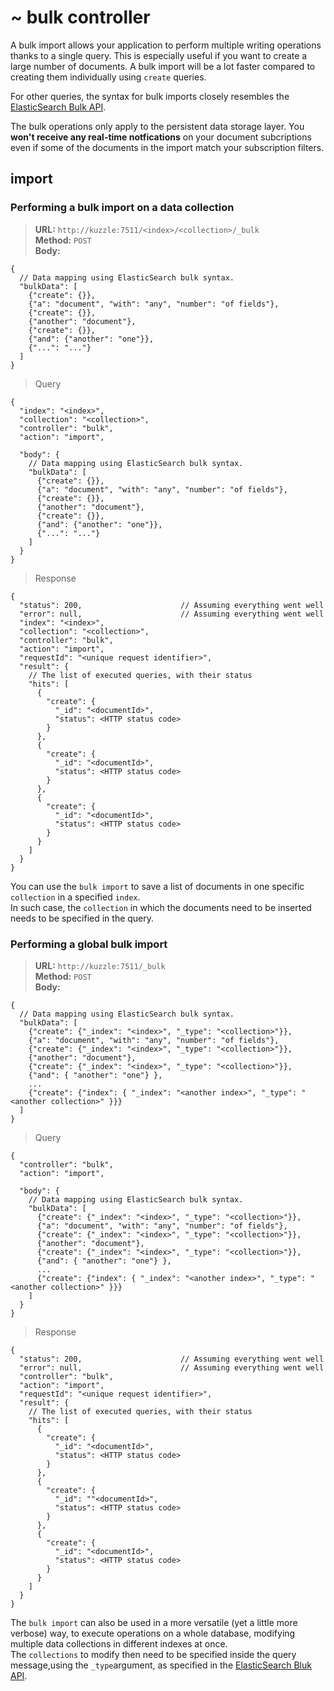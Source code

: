 # ~ bulk controller

A bulk import allows your application to perform multiple writing operations thanks to a single query.
This is especially useful if you want to create a large number of documents. A bulk import will be
a lot faster compared to creating them individually using `create` queries.

For other queries, the syntax for bulk imports closely resembles the
[ElasticSearch Bulk API](https://www.elastic.co/guide/en/elasticsearch/reference/2.3/docs-bulk.html).

<aside class="warning">
The bulk operations only apply to the persistent data storage layer.
You <strong>won't receive any real-time notfications</strong> on your document subcriptions
even if some of the documents in the import match your subscription filters.
</aside>


## import


### Performing a bulk import on a data collection

<section class="http"></section>

>**URL:** `http://kuzzle:7511/<index>/<collection>/_bulk`  
>**Method:** `POST`  
>**Body:**

<section class="http"></section>

```litcoffee
{
  // Data mapping using ElasticSearch bulk syntax.
  "bulkData": [
    {"create": {}},
    {"a": "document", "with": "any", "number": "of fields"},
    {"create": {}},
    {"another": "document"},
    {"create": {}},
    {"and": {"another": "one"}},
    {"...": "..."}
  ]
}
```

<section class="others"></section>

>Query

<section class="others"></section>

```litcoffee
{
  "index": "<index>",
  "collection": "<collection>",
  "controller": "bulk",
  "action": "import",

  "body": {
    // Data mapping using ElasticSearch bulk syntax.
    "bulkData": [
      {"create": {}},
      {"a": "document", "with": "any", "number": "of fields"},
      {"create": {}},
      {"another": "document"},
      {"create": {}},
      {"and": {"another": "one"}},
      {"...": "..."}
    ]
  }
}
```

>Response

```litcoffee
{
  "status": 200,                      // Assuming everything went well
  "error": null,                      // Assuming everything went well
  "index": "<index>",
  "collection": "<collection>",
  "controller": "bulk",
  "action": "import",
  "requestId": "<unique request identifier>",
  "result": {
    // The list of executed queries, with their status
    "hits": [
      {
        "create": {
          "_id": "<documentId>",
          "status": <HTTP status code>
        }
      },
      {
        "create": {
          "_id": "<documentId>",
          "status": <HTTP status code>
        }
      },
      {
        "create": {
          "_id": "<documentId>",
          "status": <HTTP status code>
        }
      }
    ]
  }
}
```

You can use the `bulk import` to save a list of documents in one specific `collection` in a specified `index`.  
In such case, the `collection` in which the documents need to be inserted needs to be specified in the query.


### Performing a global bulk import

<section class="http"></section>

>**URL:** `http://kuzzle:7511/_bulk`  
>**Method:** `POST`  
>**Body:**

<section class="http"></section>

```litcoffee
{
  // Data mapping using ElasticSearch bulk syntax.
  "bulkData": [
    {"create": {"_index": "<index>", "_type": "<collection>"}},
    {"a": "document", "with": "any", "number": "of fields"},
    {"create": {"_index": "<index>", "_type": "<collection>"}},
    {"another": "document"},
    {"create": {"_index": "<index>", "_type": "<collection>"}},
    {"and": { "another": "one"} },
    ...
    {"create": {"index": { "_index": "<another index>", "_type": "<another collection>" }}}
  ]
}
```

<section class="others"></section>

>Query

<section class="others"></section>

```litcoffee
{
  "controller": "bulk",
  "action": "import",

  "body": {
    // Data mapping using ElasticSearch bulk syntax.
    "bulkData": [
      {"create": {"_index": "<index>", "_type": "<collection>"}},
      {"a": "document", "with": "any", "number": "of fields"},
      {"create": {"_index": "<index>", "_type": "<collection>"}},
      {"another": "document"},
      {"create": {"_index": "<index>", "_type": "<collection>"}},
      {"and": { "another": "one"} },
      ...
      {"create": {"index": { "_index": "<another index>", "_type": "<another collection>" }}}
    ]
  }
}
```

>Response

```litcoffee
{
  "status": 200,                      // Assuming everything went well
  "error": null,                      // Assuming everything went well
  "controller": "bulk",
  "action": "import",
  "requestId": "<unique request identifier>",
  "result": {
    // The list of executed queries, with their status
    "hits": [
      {
        "create": {
          "_id": "<documentId>",
          "status": <HTTP status code>
        }
      },
      {
        "create": {
          "_id": ""<documentId>",
          "status": <HTTP status code>
        }
      },
      {
        "create": {
          "_id": "<documentId>",
          "status": <HTTP status code>
        }
      }
    ]
  }
}
```

The `bulk import` can also be used in a more versatile (yet a little more verbose) way,
to execute operations on a whole database, modifying multiple data collections in different indexes at once.  
The `collections` to modify then need to be specified inside the query message,using the `_type`argument, as specified in the
[ElasticSearch Bluk API](https://www.elastic.co/guide/en/elasticsearch/reference/2.3/docs-bulk.html).
